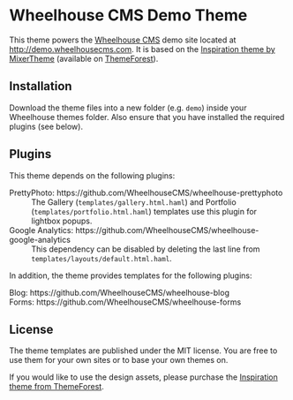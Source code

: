 Wheelhouse CMS Demo Theme
=========================

This theme powers the [Wheelhouse CMS](https://www.wheelhousecms.com) demo site located at http://demo.wheelhousecms.com. It is based on the [Inspiration theme by MixerTheme](http://themeforest.net/item/inspiration-premium-xhtmlcss-template/539797) (available on [ThemeForest](http://themeforest.net/)).


Installation
------------

Download the theme files into a new folder (e.g. `demo`) inside your Wheelhouse themes folder. Also ensure that you have installed the required plugins (see below).


Plugins
-------

This theme depends on the following plugins:

<dl>
  <dt>PrettyPhoto: https://github.com/WheelhouseCMS/wheelhouse-prettyphoto</dt>
  <dd>The Gallery (<code>templates/gallery.html.haml</code>) and Portfolio (<code>templates/portfolio.html.haml</code>) templates use this plugin for lightbox popups.</dd>
  
  <dt>Google Analytics: https://github.com/WheelhouseCMS/wheelhouse-google-analytics</dt>
  <dd>This dependency can be disabled by deleting the last line from <code>templates/layouts/default.html.haml</code>.</dd>
</dl>


In addition, the theme provides templates for the following plugins:

<dl>
  <dt>Blog: https://github.com/WheelhouseCMS/wheelhouse-blog</dt>
  <dt>Forms: https://github.com/WheelhouseCMS/wheelhouse-forms</dt>
</dl>


License
-------

The theme templates are published under the MIT license. You are free to use them for your own sites or to base your own themes on.

If you would like to use the design assets, please purchase the [Inspiration theme from ThemeForest](http://themeforest.net/item/inspiration-premium-xhtmlcss-template/539797).
